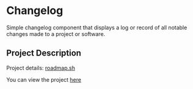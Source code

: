# Changelog
 Simple changelog component that displays a log or record of all notable changes made to a project or software.
 
## Project Description

Project details: [roadmap.sh](https://roadmap.sh/projects/changelog-component)

You can view the project [here](https://mohanbhasin.github.io/changelog/)



